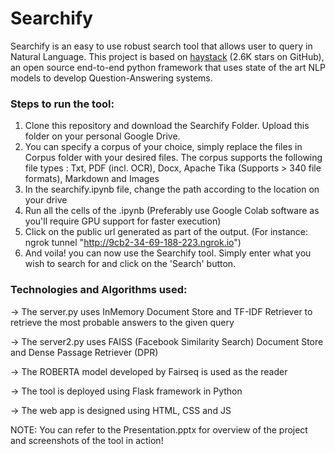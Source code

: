 # Searchify
Searchify is an easy to use robust search tool that allows user to query in Natural Language. This project is based on [haystack](https://github.com/deepset-ai/haystack) (2.6K stars on GitHub), an open source end-to-end python framework that uses state of the art NLP models to develop Question-Answering systems.  

### Steps to run the tool:
1) Clone this repository and download the Searchify Folder. Upload this folder on your personal Google Drive.
2) You can specify a corpus of your choice, simply replace the files in Corpus folder with your desired files. 
The corpus supports the following file types : Txt, PDF (incl. OCR), Docx, Apache Tika (Supports > 340 file formats), Markdown and Images
3) In the searchify.ipynb file, change the path according to the location on your drive
4) Run all the cells of the .ipynb (Preferably use Google Colab software as you'll require GPU support for faster execution)
5) Click on the public url generated as part of the output. (For instance:  ngrok tunnel "http://9cb2-34-69-188-223.ngrok.io")
6) And voila! you can now use the Searchify tool. Simply enter what you wish to search for and click on the 'Search' button.

### Technologies and Algorithms used:

-> The server.py uses InMemory Document Store and TF-IDF Retriever to retrieve the most probable answers to the given query

-> The server2.py uses FAISS (Facebook Similarity Search) Document Store and Dense Passage Retriever (DPR) 

-> The ROBERTA model developed by Fairseq is used as the reader

-> The tool is deployed using Flask framework in Python

-> The web app is designed using HTML, CSS and JS

NOTE: You can refer to the Presentation.pptx for overview of the project and screenshots of the tool in action!
